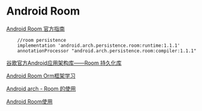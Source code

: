 Android Room
===

[Android Room 官方指南](https://blog.csdn.net/u011897062/article/details/82107709)  

~~~
    //room persistence
    implementation 'android.arch.persistence.room:runtime:1.1.1'
    annotationProcessor "android.arch.persistence.room:compiler:1.1.1"
~~~

[谷歌官方Android应用架构库——Room 持久化库](https://blog.csdn.net/hubinqiang/article/details/73012353)  

[Android Room Orm框架学习](https://www.jianshu.com/p/29e5e8c75450)  

[Android arch - Room 的使用](https://blog.csdn.net/qq_31872881/article/details/81388908)  

[Android Room使用](https://www.jianshu.com/p/7354d5048597)  







